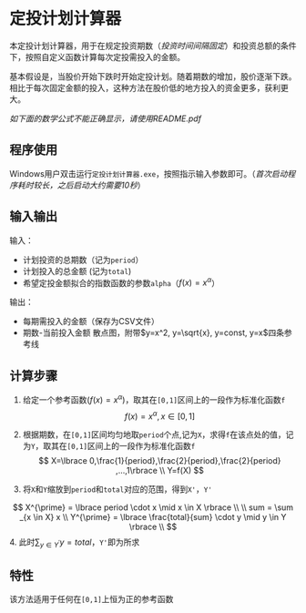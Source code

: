 # 定投计划计算器

本定投计划计算器，用于在规定投资期数（*投资时间间隔固定*）和投资总额的条件下，按照自定义函数计算每次定投需投入的金额。

基本假设是，当股价开始下跌时开始定投计划。随着期数的增加，股价逐渐下跌。相比于每次固定金额的投入，这种方法在股价低的地方投入的资金更多，获利更大。

*如下面的数学公式不能正确显示，请使用README.pdf*

## 程序使用

Windows用户双击运行`定投计划计算器.exe`，按照指示输入参数即可。（*首次启动程序耗时较长，之后启动大约需要10秒*） 

## 输入输出

输入：
- 计划投资的总期数（记为`period`）
- 计划投入的总金额 (记为`total`)
- 希望定投金额拟合的指数函数的参数`alpha`（$f(x)=x^{\alpha}$）


输出：
- 每期需投入的金额（保存为CSV文件）
- 期数-当前投入金额 散点图，附带$y=x^2, y=\sqrt{x}, y=const, y=x$四条参考线


## 计算步骤

1. 给定一个参考函数($f(x)=x^{\alpha}$)，取其在`[0,1]`区间上的一段作为标准化函数`f`
$$
f(x)=x^{\alpha},x\in\left[0,1\right]
$$

2. 根据期数，在`[0,1]`区间均匀地取`period`个点,记为`X`，求得`f`在该点处的值，记为`Y`，取其在`[0,1]`区间上的一段作为标准化函数`f`
$$
X=\lbrace 0,\frac{1}{period},\frac{2}{period},\frac{2}{period} ,...,1\rbrace \\
Y=f(X)
$$

3. 将`X`和`Y`缩放到`period`和`total`对应的范围，得到`X'`，`Y'`

$$
X^{\prime} = \lbrace period \cdot x \mid x \in X \rbrace \\
\\
sum = \sum _{x \in X}  x \\
Y^{\prime} = \lbrace \frac{total}{sum} \cdot y \mid y \in Y \rbrace \\
$$
4. 此时$\sum _{y \in Y^{\prime}} y = total$，`Y'`即为所求


## 特性

该方法适用于任何在`[0,1]`上恒为正的参考函数
